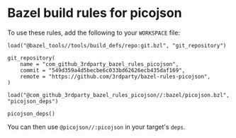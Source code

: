# Bazel build rules for picojson

To use these rules, add the following to your `WORKSPACE` file:

```bazel
load("@bazel_tools//tools/build_defs/repo:git.bzl", "git_repository")

git_repository(
    name = "com_github_3rdparty_bazel_rules_picojson",
    commit = "549d359a4d5becbe6c033bd62626ecb435daf169",
    remote = "https://github.com/3rdparty/bazel-rules-picojson",
)

load("@com_github_3rdparty_bazel_rules_picojson//:bazel/picojson.bzl", "picojson_deps")

picojson_deps()
```

You can then use `@picojson//:picojson` in your target's `deps`.
